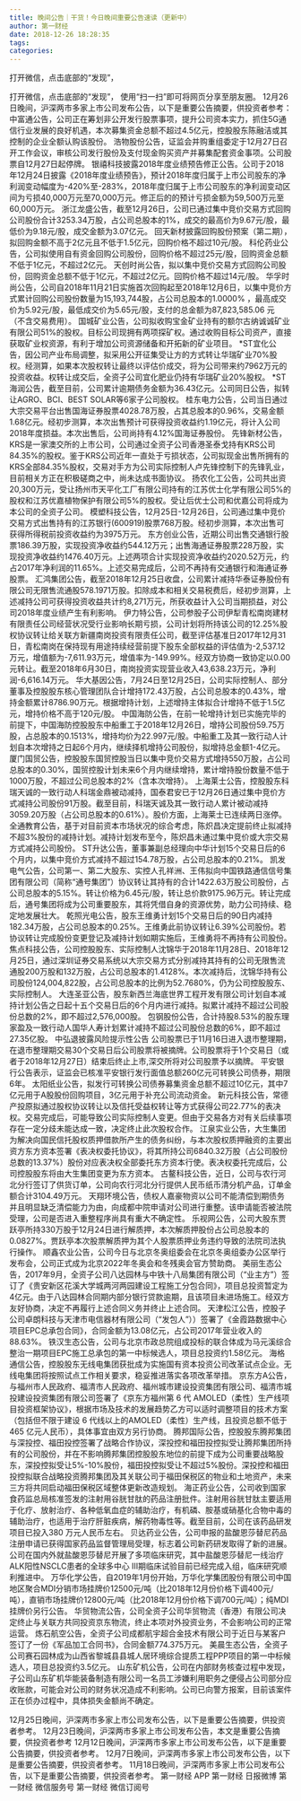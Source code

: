 ```yaml
---
title: 晚间公告｜干货！今日晚间重要公告速读（更新中）
author: 第一财经
date: 2018-12-26 18:28:35
tags: 
categories: 
---
```

打开微信，点击底部的“发现”，
<!-- more -->
打开微信，点击底部的“发现”，
使用“扫一扫”即可将网页分享至朋友圈。
12月26日晚间，沪深两市多家上市公司发布公告，以下是重要公告摘要，供投资者参考：
中富通公告，公司正在筹划非公开发行股票事项，提升公司资本实力，抓住5G通信行业发展的良好机遇，本次募集资金总额不超过4.5亿元，控股股东陈融洁或其控制的企业全额认购该股份。
浩物股份公告，证监会并购重组委定于12月27日召开工作会议，审核公司发行股份及支付现金购买资产并募集配套资金事项。公司股票自12月27日起停牌。
银禧科技披露2018年度业绩预告修正公告。公司于2018年12月24日披露《2018年度业绩预告》，预计2018年度归属于上市公司股东的净利润变动幅度为-420%至-283%，2018年度归属于上市公司股东的净利润变动区间为亏损40,000万元至70,000万元。修正后的的预计亏损金额为59,500万元至60,000万元。
浙江龙盛公告，截至12月26日，公司已通过集中竞价交易方式回购公司股份合计3253.34万股，占公司总股本的1%，成交的最高价为9.67元/股，最低价为9.18元/股，成交金额为3.07亿元。
回天新材披露回购股份预案（第二期），拟回购金额不高于2亿元且不低于1.5亿元，回购价格不超过10元/股。
科伦药业公告，公司拟使用自有资金回购公司股份，回购价格不超过25元/股，回购资金总额不低于1亿元，不超过2亿元。
天创时尚公告，拟以集中竞价交易方式回购公司股份，回购资金总额不低于1亿元，不超过2亿元。回购价格不超过14元/股。
华孚时尚公告，公司自2018年11月21日实施首次回购起至2018年12月6日，以集中竞价方式累计回购公司股份数量为15,193,744股，占公司总股本的1.0000% ，最高成交价为5.92元/股，最低成交价为5.65元/股，支付的总金额为87,823,585.06 元 （不含交易费用）。
国城矿业公告，公司拟收购宝金矿业持有的额尔古纳诚诚矿业有限公司51%的股权。目标公司现拥有两项探矿权。通过收购目标公司资产，直接获取矿业权资源，有利于增加公司资源储备和开拓新的矿业项目。
*ST宜化公告，因公司产业布局调整，拟采用公开征集受让方的方式转让华瑞矿业70%股权。经测算，如果本次股权转让最终以评估价成交，将为公司带来约7962万元的投资收益。权转让成交后，全资子公司宜化肥业仍持有华瑞矿业20%股权。
*ST海润公告，截至目前，公司累计逾期债务金额为36.43亿元。公司同日公告，拟转让AGRO、BCI、BEST SOLAR等6家子公司股权。
桂东电力公告，公司当日通过大宗交易平台出售国海证券股票4028.78万股，占其总股本的0.96%，交易金额1.68亿元。经初步测算，本次出售预计可获得投资收益约1.19亿元，将计入公司2018年度损益。本次出售后，公司尚持有4.12%国海证券股份。
先锋新材公告，KRS是一家澳交所的上市公司，公司通过全资子公司香港圣泰戈持有KRS公司84.35%的股权。鉴于KRS公司近年一直处于亏损状态，公司拟现金出售所拥有的KRS全部84.35%股权，交易对手方为公司实际控制人卢先锋控制下的先锋乳业，目前相关方正在积极磋商之中，尚未达成书面协议。
扬农化工公告，公司共出资20,300万元，受让扬州市天平化工厂有限公司持有的江苏优士化学有限公司5%的股权和江苏优嘉植物保护有限公司5%的股权。受让后优士公司和优嘉公司将成为本公司的全资子公司。
模塑科技公告，12月25日-12月26日，公司通过集中竞价交易方式出售持有的江苏银行(600919)股票768万股。经初步测算，本次出售可获得所得税前投资收益约为3975万元。
东方创业公告，近期公司出售交通银行股票186.39万股，实现投资净收益约544.12万元；出售海通证券股票228万股，实现投资净收益约1476.40万元。上述两项合计实现投资净收益约2020.52万元，约占2017年净利润的11.65%。上述交易完成后，公司不再持有交通银行和海通证券股票。
汇鸿集团公告，截至2018年12月25日收盘，公司累计减持华泰证券股份有限公司无限售流通股578.1971万股。扣除成本和相关交易税费后，经初步测算，上述减持公司可获得投资收益共计约8,271万元，所获收益计入公司当期损益，对公司2018年度业绩产生有利影响。
伊力特公告，公司参股子公司伊犁青松南岗建材有限责任公司经营状况受行业影响长期亏损，公司计划将所持该公司的12.25%股权协议转让给关联方新疆南岗投资有限责任公司，截至评估基准日2017年12月31日，青松南岗在保持现有用途持续经营前提下股东全部权益的评估值为-2,537.12万元，增值额为-7,611.93万元，增值率为-149.99%。经双方协商一致协定以0.00元转让。截至2018年6月30日，南岗投资实现营业收入43,638.23万元，净利润-6,616.14万元。
华大基因公告，7月24日至12月25日，公司实际控制人、部分董事及控股股东核心管理团队合计增持172.43万股，占公司总股本的0.43%，增持金额累计8786.90万元。根据增持计划，上述增持主体拟合计增持不低于1.5亿元，增持价格不高于120元/股。
中国海防公告，在前一轮增持计划已实施完毕的前提下，中国海防控股股东中船重工于2018年12月26日，增持公司股份59.75万股，占总股本的0.1513%，增持均价为22.997元/股。中船重工及其一致行动人计划自本次增持之日起6个月内，继续择机增持公司股份，拟增持总金额1-4亿元。
厦门国贸公告，控股股东国贸控股当日以集中竞价交易方式增持550万股，占公司总股本的0.30%，国贸控股计划未来6个月内继续增持，累计增持股份数量不低于1000万股，不超过公司总股本的2%（含本次增持）。
上海莱士公告，控股股东科瑞天诚的一致行动人科瑞金鼎被动减持，国泰君安已于12月26日通过集中竞价方式减持公司股份91万股。截至目前，科瑞天诚及其一致行动人累计被动减持3059.20万股（占公司总股本的0.61%）。股价方面，上海莱士已连续两日涨停。
全通教育公告，基于对目前资本市场状况的综合考虑，陈炽昌决定提前终止拟减持不超3%股份的减持计划。减持计划发布至今，陈炽昌未通过集中竞价或大宗交易方式减持公司股份。
ST升达公告，董事兼副总经理向中华计划15个交易日后的6个月内，以集中竞价方式减持不超过154.78万股，占公司总股本的0.21%。
凯发电气公告，公司第一、第二大股东、实控人孔祥洲、王伟拟向中国铁路通信信号集团有限公司（简称“通号集团”）协议转让其持有的合计1422.63万股公司股份，占公司总股本的5.15%。转让价格为6.45元/股，转让总价款9175.96万元。转让完成后，通号集团将成为公司重要股东，其将凭借自身的资源优势，助力公司持续、稳定地发展壮大。
乾照光电公告，股东王维勇计划15个交易日后的90日内减持182.34万股，占公司总股本的0.25%。王维勇此前协议转让6.39%公司股份。若协议转让完成股份变更登记及减持计划如期实施后，王维勇将不再持有公司股份。
焦点科技公告，公司控股股东、实际控制人沈锦华于2018年11月28日、2018年12月25日，通过深圳证券交易系统以大宗交易方式分别减持其持有的公司无限售流通股200万股和132万股，占公司总股本的1.4128%。本次减持后，沈锦华持有公司股份124,004,822股，占公司总股本的比例为52.7680%，仍为公司控股股东、实际控制人。
大连圣亚公告，股东新西兰海底世界工程开发有限公司计划自本减持计划公告之日起十五个交易日后的6个月内进行减持。拟累计减持不超过公司股份总数的2%，即不超过2,576,000股。
包钢股份公告，合计持股8.53%的股东理家盈及一致行动人国华人寿计划累计减持不超过公司股份总数的6%，即不超过27.35亿股。
中弘退披露风险提示性公告 公司股票已于11月16日进入退市整理期，在退市整理期交易30个交易日后公司股票将被摘牌。公司股票将于1个交易日（或者于2018年12月27日）结束后终止上市,深交所将对公司股票予以摘牌。
平安银行公告表示，证监会已核准平安银行发行面值总额260亿元可转换公司债券，期限6年。
太阳纸业公告，拟发行可转换公司债券募集资金总额不超过10亿元，其中7亿元用于A股股份回购项目，3亿元用于补充公司流动资金。
新元科技公告，常德产投原拟通过股权协议转让以及信托受益权转让等方式获得公司22.77%的表决权。交易完成后，可能导致公司实际控制人变更。但由于交易各方对有关后续事项存在一定分歧未能达成一致，决定终止此次股权合作。
江泉实业公告，大生集团为解决向国民信托股权质押借款所产生的债务纠纷，与本次股权质押融资的主要出资方东方资本签署《表决权委托协议》，将其所持公司6840.32万股（占公司股份总数的13.37%）股份对应表决权全部委托东方资本行使。表决权委托完成后，公司控股股东将由大生集团变更为东方资本。
古鳌科技公告，近日，公司与农行河北分行签订了供货订单，公司向农行河北分行提供人民币纸币清分机产品，订单金额合计3104.49万元。
天翔环境公告，债权人嘉豪物资以公司不能清偿到期债务并且明显缺乏清偿能力为由，向成都中院申请对公司进行重整。该申请能否被法院受理，公司是否进入重整程序尚具有重大不确定性。
乐视网公告，公司大股东贾跃亭所持330万股于12月24日进行解质押，本次解质押股份占公司总股本的 0.0827%。贾跃亭本次股票解质押为其个人股票质押业务违约导致的法院司法执行操作。
顺鑫农业公告，公司今日与北京冬奥组委会在北京冬奥组委办公区举行发布会，公司正式成为北京2022年冬奥会和冬残奥会官方赞助商。
美丽生态公告，2017年9月，全资子公司八达园林与中铁十八局集团有限公司（“业主方”）签订了《贵安新区花溪大学城两河两园建设工程施工分包合同》，项目总投资暂定为4亿元。由于八达园林合同期内部分银行贷款逾期，且该项目未进场施工。经双方友好协商，决定不再履行上述合同义务并终止上述合同。
天津松江公告，控股子公司卓朗科技与天津市电信器材有限公司（“发包人”））签署了《金霞路数据中心项目EPC总承包合同》，合同金额为13.08亿元，占公司2017年营业收入的88.63%。
铁汉生态公告，公司与北京市政总院组成投标的联合体成为马元溪综合整治一期项目EPC施工总承包的第一中标候选人，项目总投资约1.58亿元。
海格通信公告，控股股东无线电集团获批成为实施国有资本投资公司改革试点企业。无线电集团将按照试点工作相关要求，稳妥推进落实各项改革举措。
京东方A公告，与福州市人民政府、福清市人民政府、福州城市建设投资集团有限公司、福清市城投建设投资集团有限公司签署了《京东方福州第 6 代 AMOLED（柔性）生产线项目投资框架协议》，根据市场及技术的发展趋势乙方可以适时调整项目的技术方案（包括但不限于建设 6 代线以上的AMOLED（柔性）生产线，且投资总额不低于 465 亿元人民币），具体事宜由双方另行协商。
腾邦国际公告，控股股东腾邦集团与深投控、福田投控签署了战略合作协议，深投控和福田投控拟受让腾邦集团所持有的公司股份，并在不影响腾邦集团控股股东地位的前提下成为公司重要战略股东，深投控拟受让5%-10%股份，福田投控拟受让不超过5%股份。深投控和福田投控拟联合战略投资腾邦集团及其关联公司于福田保税区的物业和土地资产，未来三方将共同启动福田保税区域整体更新改造规划。
海正药业公告，公司收到国家食药监总局核准签发的注射用谷胱甘肽的药品注册批件。注射用谷胱甘肽主要适用于化疗、放射治疗、各种低氧血症的辅助治疗，有机磷、胺基或硝基化合物中毒的辅助治疗，也适用于治疗肝脏疾病，解药物毒性等。截至目前，公司在该药品研发项目已投入380 万元人民币左右。
贝达药业公告，公司申报的盐酸恩莎替尼药品注册申请已获得国家药品监督管理局受理，标志着公司新药研发取得了新的进展。公司在国内外就盐酸恩莎替尼开展了多项临床研究，其中盐酸恩莎替尼一线治疗ALK阳性NSCLC患者的全球多中心 III期临床试验目前已经完成入组，临床研究顺利推进中。
万华化学公告，自2019年1月份开始，万华化学集团股份有限公司中国地区聚合MDI分销市场挂牌价12500元/吨（比2018年12月份价格下调400元/吨），直销市场挂牌价12800元/吨（比2018年12月份价格下调700元/吨）；纯MDI挂牌价另行公告。
华贸物流公告，公司全资子公司华贸物流（香港）有限公司决定终止与关联方共同投资京东物流，终止本项对外投资业务，不会影响公司的正常运营。
炼石航空公告，全资子公司成都航宇超合金技术有限公司于近日与某客户签订了一份《军品加工合同书》，合同金额774.375万元。
美晨生态公告，全资子公司赛石园林成为山西省黎城县县城人居环境综合提质工程PPP项目的第一中标候选人，项目总投资约3.5亿元。
山东矿机公告，公司在内部财务核查过程中发现，子公司山东矿机华能装备制造有限公司一名员工涉嫌利用职务之便侵占公司部分应收账款，可能会对公司的财务状况造成不利影响。公司已向警方报案，目前该案件正在侦办过程中，具体损失金额尚不确定。
 
 
12月25日晚间，沪深两市多家上市公司发布公告，以下是重要公告摘要，供投资者参考。
12月23日晚间，沪深两市多家上市公司发布公告，本文是重要公告摘要，供投资者参考
12月12日晚间，沪深两市多家上市公司发布公告，以下是重要公告摘要，供投资者参考。
12月7日晚间，沪深两市多家上市公司发布公告，以下是重要公告摘要，供投资者参考。
11月18日晚间，沪深两市多家上市公司发布公告，以下是重要公告摘要，供投资者参考。
第一财经
APP
第一财经
日报微博
第一财经
微信服务号
第一财经
微信订阅号
